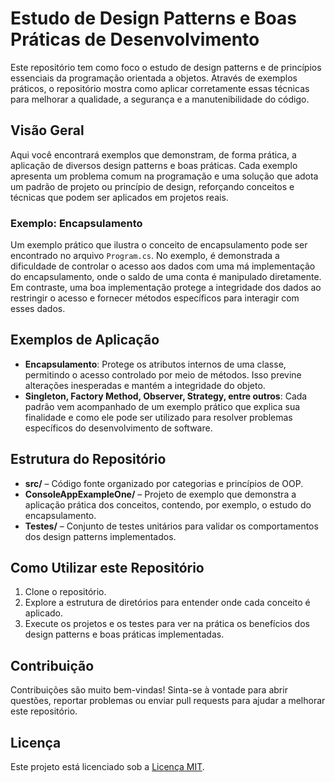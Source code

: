 # Estudo de Design Patterns e Boas Práticas de Desenvolvimento

Este repositório tem como foco o estudo de design patterns e de princípios essenciais da programação orientada a objetos. Através de exemplos práticos, o repositório mostra como aplicar corretamente essas técnicas para melhorar a qualidade, a segurança e a manutenibilidade do código.

## Visão Geral

Aqui você encontrará exemplos que demonstram, de forma prática, a aplicação de diversos design patterns e boas práticas. Cada exemplo apresenta um problema comum na programação e uma solução que adota um padrão de projeto ou princípio de design, reforçando conceitos e técnicas que podem ser aplicados em projetos reais.

### Exemplo: Encapsulamento

Um exemplo prático que ilustra o conceito de encapsulamento pode ser encontrado no arquivo `Program.cs`. No exemplo, é demonstrada a dificuldade de controlar o acesso aos dados com uma má implementação do encapsulamento, onde o saldo de uma conta é manipulado diretamente. Em contraste, uma boa implementação protege a integridade dos dados ao restringir o acesso e fornecer métodos específicos para interagir com esses dados.

## Exemplos de Aplicação

- **Encapsulamento**: Protege os atributos internos de uma classe, permitindo o acesso controlado por meio de métodos. Isso previne alterações inesperadas e mantém a integridade do objeto.
- **Singleton, Factory Method, Observer, Strategy, entre outros**: Cada padrão vem acompanhado de um exemplo prático que explica sua finalidade e como ele pode ser utilizado para resolver problemas específicos do desenvolvimento de software.

## Estrutura do Repositório

- **src/** – Código fonte organizado por categorias e princípios de OOP.
- **ConsoleAppExampleOne/** – Projeto de exemplo que demonstra a aplicação prática dos conceitos, contendo, por exemplo, o estudo do encapsulamento.
- **Testes/** – Conjunto de testes unitários para validar os comportamentos dos design patterns implementados.

## Como Utilizar este Repositório

1. Clone o repositório.
2. Explore a estrutura de diretórios para entender onde cada conceito é aplicado.
3. Execute os projetos e os testes para ver na prática os benefícios dos design patterns e boas práticas implementadas.

## Contribuição

Contribuições são muito bem-vindas! Sinta-se à vontade para abrir questões, reportar problemas ou enviar pull requests para ajudar a melhorar este repositório.

## Licença

Este projeto está licenciado sob a [Licença MIT](LICENSE).